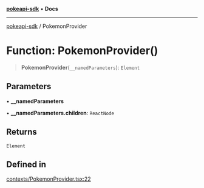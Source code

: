 [**pokeapi-sdk**](../README.md) • **Docs**

***

[pokeapi-sdk](../README.md) / PokemonProvider

# Function: PokemonProvider()

> **PokemonProvider**(`__namedParameters`): `Element`

## Parameters

• **\_\_namedParameters**

• **\_\_namedParameters.children**: `ReactNode`

## Returns

`Element`

## Defined in

[contexts/PokemonProvider.tsx:22](https://github.com/mdebauge/pokeapi-sdk/blob/09d8f8ed9b4027b59c5c525e455f6cd9dac61ae2/src/contexts/PokemonProvider.tsx#L22)
